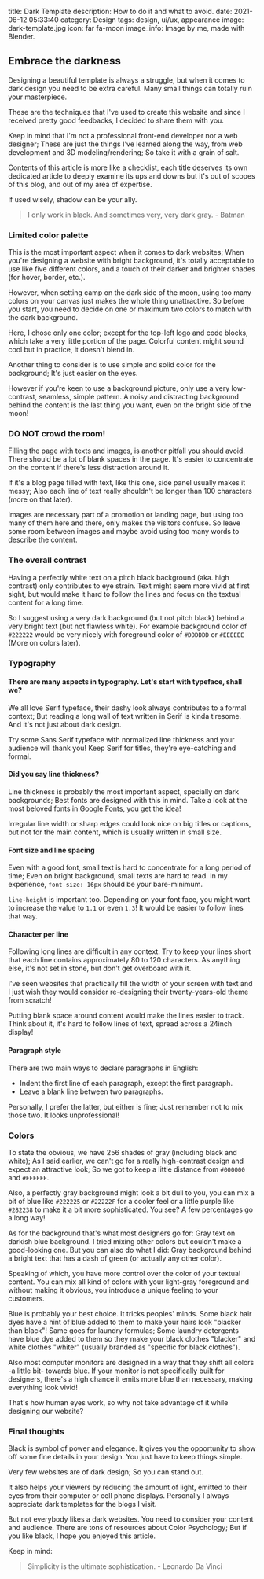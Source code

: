 title: Dark Template
description: How to do it and what to avoid.
date: 2021-06-12 05:33:40
category: Design
tags: design, ui/ux, appearance
image: dark-template.jpg
icon: far fa-moon
image_info: Image by me, made with Blender.

## Embrace the darkness
Designing a beautiful template is always a struggle, but when it comes to dark design you need to be extra careful. Many small things can totally ruin your masterpiece.

These are the techniques that I've used to create this website and since I received pretty good feedbacks, I decided to share them with you.

Keep in mind that I'm not a professional front-end developer nor a web designer; These are just the things I've learned along the way, from web development and 3D modeling/rendering; So take it with a grain of salt.

Contents of this article is more like a checklist, each title deserves its own dedicated article to deeply examine its ups and downs but it's out of scopes of this blog, and out of my area of expertise.

If used wisely, shadow can be your ally.
> I only work in black. And sometimes very, very dark gray. - Batman


### Limited color palette
This is the most important aspect when it comes to dark websites; When you're designing a website with bright background, it's totally acceptable to use like five different colors, and a touch of their darker and brighter shades (for hover, border, etc.).

However, when setting camp on the dark side of the moon, using too many colors on your canvas just makes the whole thing unattractive. So before you start, you need to decide on one or maximum two colors to match with the dark background.

Here, I chose only one color; except for the top-left logo and code blocks, which take a very little portion of the page. Colorful content might sound cool but in practice, it doesn't blend in.

Another thing to consider is to use simple and solid color for the background; It's just easier on the eyes.

However if you're keen to use a background picture, only use a very low-contrast, seamless, simple pattern. A noisy and distracting background behind the content is the last thing you want, even on the bright side of the moon!


### DO NOT crowd the room!
Filling the page with texts and images, is another pitfall you should avoid. There should be a lot of blank spaces in the page. It's easier to concentrate on the content if there's less distraction around it.

If it's a blog page filled with text, like this one, side panel usually makes it messy; Also each line of text really shouldn't be longer than 100 characters (more on that later).

Images are necessary part of a promotion or landing page, but using too many of them here and there, only makes the visitors confuse. So leave some room between images and maybe avoid using too many words to describe the content.


### The overall contrast
Having a perfectly white text on a pitch black background (aka. high contrast) only contributes to eye strain. Text might seem more vivid at first sight, but would make it hard to follow the lines and focus on the textual content for a long time.

So I suggest using a very dark background (but not pitch black) behind a very bright text (but not flawless white). For example background color of `#222222` would be very nicely with foreground color of `#DDDDDD` or `#EEEEEE` (More on colors later).


### Typography
#### There are many aspects in typography. Let's start with typeface, shall we?
We all love Serif typeface, their dashy look always contributes to a formal context; But reading a long wall of text written in Serif is kinda tiresome. And it's not just about dark design.

Try some Sans Serif typeface with normalized line thickness and your audience will thank you! Keep Serif for titles, they're eye-catching and formal.

#### Did you say line thickness?
Line thickness is probably the most important aspect, specially on dark backgrounds; Best fonts are designed with this in mind. Take a look at the most beloved fonts in [Google Fonts](https://fonts.google.com), you get the idea!

Irregular line width or sharp edges could look nice on big titles or captions, but not for the main content, which is usually written in small size.

#### Font size and line spacing
Even with a good font, small text is hard to concentrate for a long period of time; Even on bright background, small texts are hard to read. In my experience, `font-size: 16px` should be your bare-minimum.

`line-height` is important too. Depending on your font face, you might want to increase the value to `1.1` or even `1.3`! It would be easier to follow lines that way.

#### Character per line
Following long lines are difficult in any context. Try to keep your lines short that each line contains approximately 80 to 120 characters. As anything else, it's not set in stone, but don't get overboard with it.

I've seen websites that practically fill the width of your screen with text and I just wish they would consider re-designing their twenty-years-old theme from scratch!

Putting blank space around content would make the lines easier to track. Think about it, it's hard to follow lines of text, spread across a 24inch display!

#### Paragraph style
There are two main ways to declare paragraphs in English:

* Indent the first line of each paragraph, except the first paragraph.
* Leave a blank line between two paragraphs.

Personally, I prefer the latter, but either is fine; Just remember not to mix those two. It looks unprofessional!


### Colors
To state the obvious, we have 256 shades of gray (including black and white); As I said earlier, we can't go for a really high-contrast design and expect an attractive look; So we got to keep a little distance from `#000000` and `#FFFFFF`.

Also, a perfectly gray background might look a bit dull to you, you can mix a bit of blue like `#222225` or `#22222F` for a cooler feel or a little purple like `#282238` to make it a bit more sophisticated. You see? A few percentages go a long way!

As for the background that's what most designers go for: Gray text on darkish blue background. I tried mixing other colors but couldn't make a good-looking one. But you can also do what I did: Gray background behind a bright text that has a dash of green (or actually any other color).

Speaking of which, you have more control over the color of your textual content. You can mix all kind of colors with your light-gray foreground and without making it obvious, you introduce a unique feeling to your customers.

Blue is probably your best choice. It tricks peoples' minds. Some black hair dyes have a hint of blue added to them to make your hairs look "blacker than black"! Same goes for laundry formulas; Some laundry detergents have blue dye added to them so they make your black clothes "blacker" and white clothes "whiter" (usually branded as "specific for black clothes").

Also most computer monitors are designed in a way that they shift all colors -a little bit- towards blue. If your monitor is not specifically built for designers, there's a high chance it emits more blue than necessary, making everything look vivid!

That's how human eyes work, so why not take advantage of it while designing our website?


### Final thoughts
Black is symbol of power and elegance. It gives you the opportunity to show off some fine details in your design. You just have to keep things simple.

Very few websites are of dark design; So you can stand out.

It also helps your viewers by reducing the amount of light, emitted to their eyes from their computer or cell phone displays. Personally I always appreciate dark templates for the blogs I visit.

But not everybody likes a dark websites. You need to consider your content and audience. There are tons of resources about Color Psychology; But if you like black, I hope you enjoyed this article.

Keep in mind:
> Simplicity is the ultimate sophistication. - Leonardo Da Vinci
